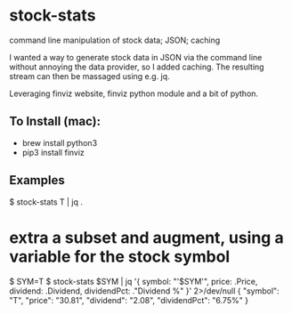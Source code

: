 # stock-stats
command line manipulation of stock data; JSON; caching

I wanted a way to generate stock data in JSON via the command line without annoying the data provider, 
so I added caching.  The resulting stream can then be massaged using e.g. jq.

Leveraging finviz website, finviz python module and a bit of python.

## To Install (mac):
- brew install python3
- pip3 install finviz

## Examples
$ stock-stats T | jq .

# extra a subset and augment, using a variable for the stock symbol
$ SYM=T
$ stock-stats $SYM | jq '{ symbol: "'$SYM'", price: .Price, dividend: .Dividend, dividendPct: ."Dividend %" }' 2>/dev/null
{
  "symbol": "T",
  "price": "30.81",
  "dividend": "2.08",
  "dividendPct": "6.75%"
}
